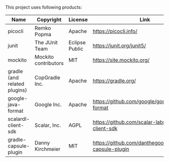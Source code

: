 This project uses following products:

|Name|Copyright|License|Link|
|----|---------|-------|----|
|picocli|Remko Popma|Apache|https://picocli.info/|
|junit|The JUnit Team|Eclipse Public|https://junit.org/junit5/|
|mockito|Mockito contributors|MIT|https://site.mockito.org/|
|gradle (and related plugins)|CopGradle Inc.|Apache|https://gradle.org/|
|google-java-format|Google Inc.|Apache|https://github.com/google/google-java-format|
|scalardl-client-sdk|Scalar, Inc.|AGPL|https://github.com/scalar-labs/scalardl-client-sdk|
|gradle-capsule-plugin|Danny Kirchmeier|MIT|https://github.com/danthegoodman/gradle-capsule-plugin|
